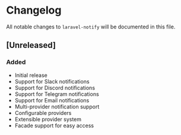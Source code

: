 # Changelog

All notable changes to `laravel-notify` will be documented in this file.

## [Unreleased]

### Added
- Initial release
- Support for Slack notifications
- Support for Discord notifications
- Support for Telegram notifications
- Support for Email notifications
- Multi-provider notification support
- Configurable providers
- Extensible provider system
- Facade support for easy access
